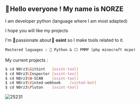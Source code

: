 ## **👋 Hello everyone !** My name is NORZE

I am developer python (language where I am most adapted)

I hope you will like my projects


I'm 💖 passionate about 🔎 __osint__ so I make tools related to it.
```
Mastered laguages : 🐍 Python & ⬜ PMMP (php minecraft mcpe)
```


My current projects :
```bash
$ cd N0rz3\GitSint   [osint-tool]
$ cd N0rz3\Inspector [osint-tool]
$ cd N0rz3\W-SCAN    [osint-tool]
$ cd N0rz3\Vinted-webhook    [vinted-bot]
$ cd N0rz3\Pluton    [osint-tool]
```
![25231](https://user-images.githubusercontent.com/123885505/231832010-1acf40d0-6645-4608-b058-c5fd78203f89.png)
